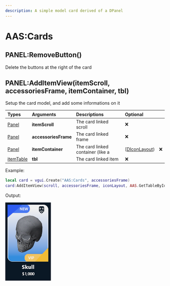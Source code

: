 ```yaml
---
description: A simple model card derived of a DPanel
---
```


# AAS:Cards

## PANEL:RemoveButton\(\)

Delete the buttons at the right of the card

## PANEL:AddItemView\(itemScroll, accessoriesFrame, itemContainer, tbl\)

Setup the card model, and add some informations on it

| Types | Arguments | Descriptions | Optional |  |
| :--- | :--- | :--- | :--- | :--- |
| [Panel](https://wiki.facepunch.com/gmod/Panel) | **itemScroll** | The card linked scroll | ❌ |  |
| [Panel](https://wiki.facepunch.com/gmod/Panel) | **accessoriesFrame** | The card linked frame | ❌ |  |
| [Panel](https://wiki.facepunch.com/gmod/Panel) | **itemContainer** | The card linked container \(like a | \[[DIconLayout](https://wiki.facepunch.com/gmod/DIconLayout)\) | ❌ |
| [itemTable](../structs/item-table.md) | **tbl** | The card linked item | ❌ |  |

Example:

```lua
local card = vgui.Create("AAS:Cards", accessoriesFrame)
card:AddItemView(scroll, accessoriesFrame, iconLayout, AAS.GetTableById(1))
```

Output:

![](../.gitbook/assets/card.png)

